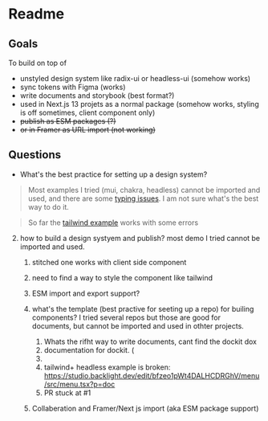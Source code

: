# Readme

## Goals

To build on top of

- unstyled design system like radix-ui or headless-ui (somehow works)
- sync tokens with Figma (works)
- write documents and storybook (best format?)
- used in Next.js 13 projets as a normal package (somehow works, styling is off sometimes, client component only)
- ~~publish as ESM packages (?)~~
- ~~or in Framer as URL import (not working)~~

## Questions

- What's the best practice for setting up a design system?

> Most examples I tried (mui, chakra, headless) cannot be imported and used, and there are some [typing issues](https://studio.backlight.dev/edit/bfzeo1pWt4DALHCDRGhV/listbox/src/listbox.tsx?p=doc). I am not sure what's the best way to do it.

> So far the [tailwind example](https://studio.backlight.dev/edit/bfzeo1pWt4DALHCDRGhV/menu/?p=doc) works with some errors

2. how to build a design systyem and publish? most demo I tried cannot be imported and used.

   1. stitched one works with client side component
   2. need to find a way to style the component like tailwind

   3. ESM import and export support?
   4. what's the template (best practive for seeting up a repo) for builing components? I tried several repos but those are good for documents, but cannot be imported and used in othter projects.

      1. Whats the rifht way to write documents, cant find the dockit dox
      2. documentation for dockit. (
      3.
      4. tailwind+ headless example is broken: https://studio.backlight.dev/edit/bfzeo1pWt4DALHCDRGhV/menu/src/menu.tsx?p=doc
      5. PR stuck at #1

   5. Collaberation and Framer/Next js import (aka ESM package support)
